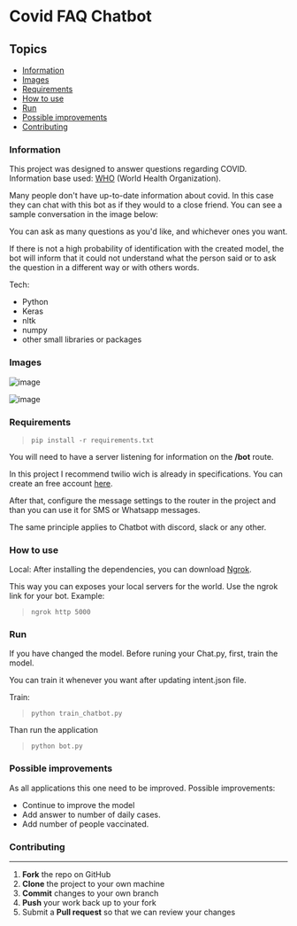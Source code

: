 # Covid FAQ Chatbot
  
## Topics
* [Information](#information)
* [Images](#images)
* [Requirements](#requirements)
* [How to use](#how-to-use)
* [Run](#run)
* [Possible improvements](#possible-improvements)
* [Contributing](#contributing)


### Information
This project was designed to answer questions regarding COVID.
Information base used: [WHO](https://www.who.int/) (World Health Organization).

Many people don't have up-to-date information about covid. In this case they can chat with this bot as if they would to a close friend.
You can see a sample conversation in the image below:

You can ask as many questions as you'd like, and whichever ones you want.

If there is not a high probability of identification with the created model, the bot will inform that it could not understand what the person said or to ask the question in a different way or with others words.

Tech: 

- Python
- Keras
- nltk
- numpy
- other small libraries or packages

### Images

![image](https://user-images.githubusercontent.com/18306550/123686425-b3750380-d847-11eb-87eb-e2d45ada5f0e.png)

![image](https://user-images.githubusercontent.com/18306550/123693442-f8049d00-d84f-11eb-8ac8-511b36bdbaa3.png)



### Requirements
>```
>pip install -r requirements.txt
>```

You will need to have a server listening for information on the **/bot** route.

In this project I recommend twilio wich is already in specifications. You can create an free account [here](https://www.twilio.com/).

After that, configure the message settings to the router in the project and than you can use it for SMS or Whatsapp messages.

The same principle applies to Chatbot with discord, slack or any other.
  
### How to use
  
Local: After installing the dependencies, you can download [Ngrok](https://ngrok.com/download). 

This way you can exposes your local servers for the world. Use the ngrok link for your bot.
Example:
>```
>ngrok http 5000
>```

  
### Run

If you have changed the model. 
Before runing your Chat.py, first, train the model. 

You can train it whenever you want after updating intent.json file.

Train:
>```
>python train_chatbot.py
>```

Than run the application 
>```
>python bot.py
>```

### Possible improvements

As all applications this one need to be improved. Possible improvements:

- Continue to improve the model
- Add answer to number of daily cases.
- Add number of people vaccinated.
  
### Contributing
------------

 1. **Fork** the repo on GitHub
 2. **Clone** the project to your own machine
 3. **Commit** changes to your own branch
 4. **Push** your work back up to your fork
 5. Submit a **Pull request** so that we can review your changes
